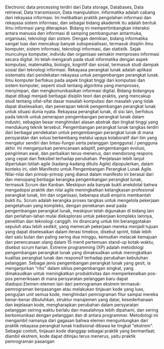   Electronic data processing terdiri dari Data storage, Databases, Data retrieval, Data transmission, Data manipulation. Informatika adalah cabang dari rekayasa informasi. Ini melibatkan praktik pengolahan informasi dan rekayasa sistem informasi, dan sebagai bidang akademik itu adalah bentuk ilmu informasi yang diterapkan. Bidang ini mempertimbangkan interaksi antara manusia dan informasi di samping pembangunan antarmuka, organisasi, teknologi dan sistem. Dengan demikian, bidang informatika sangat luas dan mencakup banyak subspesialisasi, termasuk disiplin ilmu komputer, sistem informasi, teknologi informasi, dan statistik. Sejak munculnya komputer, individu dan organisasi semakin memproses informasi secara digital. Ini telah mengarah pada studi informatika dengan aspek komputasi, matematika, biologis, kognitif dan sosial, termasuk studi dampak sosial dari teknologi informasi. Rekayasa perangkat lunak adalah aplikasi sistematis dari pendekatan rekayasa untuk pengembangan perangkat lunak. Ilmu komputer berfokus pada aspek tingkat tinggi dari komputasi dan sistem komputer, seperti studi tentang algoritma yang memproses, menyimpan, dan mengkomunikasikan informasi digital. Bidang-bidangnya dapat dibagi menjadi berbagai disiplin teori dan praktis, yang mencakup studi tentang sifat-sifat dasar masalah komputasi dan masalah yang tidak dapat diselesaikan, dan penerapan teknik pengembangan perangkat lunak untuk situasi dunia nyata. Rekayasa perangkat lunak, di sisi lain, berfokus pada teknik untuk penerapan pengembangan perangkat lunak dalam industri, sebagian besar menghindari alasan abstrak dan tingkat tinggi yang mendukung teknik tersebut. Pengembangan perangkat lunak tangkas terdiri dari berbagai pendekatan untuk pengembangan perangkat lunak di mana persyaratan dan solusi berkembang melalui upaya kolaboratif dari tim yang mengatur sendiri dan lintas-fungsi serta pelanggan (pengguna) / pengguna akhir. Ini menganjurkan perencanaan adaptif, pengembangan evolusi, pengiriman awal, dan perbaikan terus-menerus, dan mendorong respons yang cepat dan fleksibel terhadap perubahan. Penjelasan lebih lanjut diperlukan
  Istilah agile (kadang-kadang ditulis Agile) dipopulerkan, dalam konteks ini, oleh Manifesto untuk Pengembangan Perangkat Lunak Agile. Nilai-nilai dan prinsip-prinsip yang dianut dalam manifesto ini berasal dari dan menopang berbagai kerangka pengembangan perangkat lunak, termasuk Scrum dan Kanban.
Meskipun ada banyak bukti anekdotal bahwa mengadopsi praktik dan nilai agile meningkatkan ketangkasan profesional perangkat lunak, tim dan organisasi, beberapa studi empiris membantah bukti itu.
   Scrum adalah kerangka proses tangkas untuk mengelola pekerjaan pengetahuan yang kompleks, dengan penekanan awal pada pengembangan perangkat lunak, meskipun telah digunakan di bidang lain dan perlahan-lahan mulai dieksplorasi untuk pekerjaan kompleks lainnya, penelitian dan teknologi canggih.  Ini dirancang untuk tim beranggotakan sepuluh atau lebih sedikit, yang memecah pekerjaan mereka menjadi tujuan yang dapat diselesaikan dalam iterasi timebox, disebut sprint, tidak lebih dari satu bulan dan paling sering dua minggu, kemudian melacak kemajuan dan perencanaan ulang dalam 15 menit pertemuan stand-up kotak-waktu, disebut scrum harian.
  Extreme programming (XP) adalah metodologi pengembangan perangkat lunak yang dimaksudkan untuk meningkatkan kualitas perangkat lunak dan responsif terhadap perubahan kebutuhan pelanggan. Sebagai jenis pengembangan perangkat lunak yang gesit, ia menganjurkan "rilis" dalam siklus pengembangan singkat, yang dimaksudkan untuk meningkatkan produktivitas dan memperkenalkan pos-pos pemeriksaan di mana persyaratan pelanggan baru dapat diadopsi.Elemen-elemen lain dari pemrograman ekstrem termasuk: pemrograman berpasangan atau melakukan tinjauan kode yang luas, pengujian unit semua kode, menghindari pemrograman fitur sampai mereka benar-benar dibutuhkan, struktur manajemen yang datar, kesederhanaan dan kejelasan kode, mengharapkan perubahan dalam persyaratan pelanggan seiring waktu berlalu dan masalahnya lebih dipahami, dan sering berkomunikasi dengan pelanggan dan di antara programmer. Metodologi ini mengambil namanya dari gagasan bahwa elemen menguntungkan dari praktik rekayasa perangkat lunak tradisional dibawa ke tingkat "ekstrem". Sebagai contoh, tinjauan kode dianggap sebagai praktik yang bermanfaat; diambil ekstrem, kode dapat ditinjau terus menerus, yaitu praktik pemrograman pasangan
